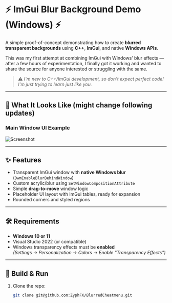 # ⚡ ImGui Blur Background Demo (Windows) ⚡

A simple proof-of-concept demonstrating how to create **blurred transparent backgrounds** using **C++**, **ImGui**, and native **Windows APIs**.

This was my first attempt at combining ImGui with Windows’ blur effects — after a few hours of experimentation, I finally got it working and wanted to share the source for anyone interested or struggling with the same.

> ⚠️ *I'm new to C++/ImGui development, so don't expect perfect code! I'm just trying to learn just like you.*

---

## 📸 What It Looks Like (might change following updates)

### Main Window UI Example

![Screenshot](preview.png)


---

## ✨ Features

- Transparent ImGui window with **native Windows blur** (`DwmEnableBlurBehindWindow`)
- Custom acrylic/blur using `SetWindowCompositionAttribute`
- Simple **drag-to-move** window logic
- Placeholder UI layout with ImGui tables, ready for expansion
- Rounded corners and styled regions

---

## 🛠️ Requirements

- **Windows 10 or 11**
- Visual Studio 2022 (or compatible)
- Windows transparency effects must be **enabled**  
  *(Settings → Personalization → Colors → Enable "Transparency Effects")*

---

## 🚀 Build & Run

1. Clone the repo:
   ```bash
   git clone git@github.com:ZyphFX/BlurredCheatmenu.git

